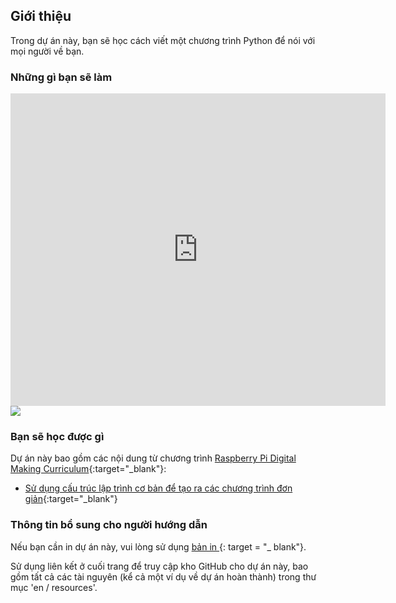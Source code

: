 ## Giới thiệu

Trong dự án này, bạn sẽ học cách viết một chương trình Python để nói với mọi người về bạn.

### Những gì bạn sẽ làm

<div class="trinket">
  <iframe src="https://trinket.io/embed/python/a1f663ae0d?outputOnly=true&start=result" width="600" height="500" frameborder="0" marginwidth="0" marginheight="0" allowfullscreen>
  </iframe>
  <img src="images/me-final.png">
</div>

### Bạn sẽ học được gì

Dự án này bao gồm các nội dung từ chương trình [Raspberry Pi Digital Making Curriculum](http://rpf.io/curriculum){:target="_blank"}:

+ [Sử dụng cấu trúc lập trình cơ bản để tạo ra các chương trình đơn giản](https://www.raspberrypi.org/curriculum/programming/creator){:target="_blank"}

### Thông tin bổ sung cho người hướng dẫn

Nếu bạn cần in dự án này, vui lòng sử dụng [ bản in ](https://projects.raspberrypi.org/en/projects/about-me/print) {: target = "_ blank"}.

Sử dụng liên kết ở cuối trang để truy cập kho GitHub cho dự án này, bao gồm tất cả các tài nguyên (kể cả một ví dụ về dự án hoàn thành) trong thư mục 'en / resources'.